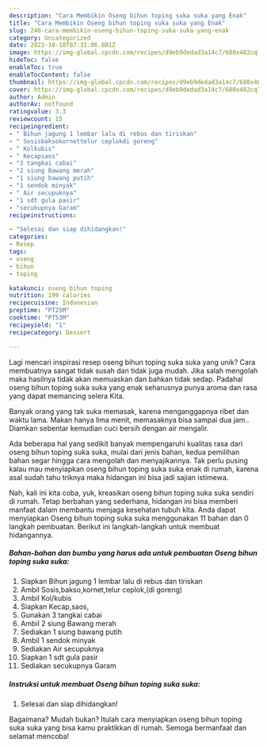 ```yaml
---
description: "Cara Membikin Oseng bihun toping suka suka yang Enak"
title: "Cara Membikin Oseng bihun toping suka suka yang Enak"
slug: 246-cara-membikin-oseng-bihun-toping-suka-suka-yang-enak
category: Uncategorized
date: 2022-10-18T07:31:06.801Z
image: https://img-global.cpcdn.com/recipes/d9eb9dedad3a14c7/680x482cq70/oseng-bihun-toping-suka-suka-foto-resep-utama.jpg
hideToc: false
enableToc: true
enableTocContent: false
thumbnail: https://img-global.cpcdn.com/recipes/d9eb9dedad3a14c7/680x482cq70/oseng-bihun-toping-suka-suka-foto-resep-utama.jpg
cover: https://img-global.cpcdn.com/recipes/d9eb9dedad3a14c7/680x482cq70/oseng-bihun-toping-suka-suka-foto-resep-utama.jpg
author: Admin
authorAv: notfound
ratingvalue: 3.3
reviewcount: 15
recipeingredient:
- " Bihun jagung 1 lembar lalu di rebus dan tiriskan"
- " Sosisbaksokornettelur ceplokdi goreng"
- " Kolkubis"
- " Kecapsaos"
- "3 tangkai cabai"
- "2 siung Bawang merah"
- "1 siung bawang putih"
- "1 sendok minyak"
- " Air secupuknya"
- "1 sdt gula pasir"
- "secukupnya Garam"
recipeinstructions:

- "Selesai dan siap dihidangkan!"
categories:
- Resep
tags:
- oseng
- bihun
- toping

katakunci: oseng bihun toping 
nutrition: 199 calories
recipecuisine: Indonesian
preptime: "PT25M"
cooktime: "PT53M"
recipeyield: "1"
recipecategory: Dessert

---
```





Lagi mencari inspirasi resep oseng bihun toping suka suka yang unik? Cara membuatnya sangat tidak susah dan tidak juga mudah. Jika salah mengolah maka hasilnya tidak akan memuaskan dan bahkan tidak sedap. Padahal oseng bihun toping suka suka yang enak seharusnya punya aroma dan rasa yang dapat memancing selera Kita.





Banyak orang yang tak suka memasak, karena menganggapnya ribet dan waktu lama. Makan hanya lima menit, memasaknya bisa sampai dua jam.. Diamkan sebentar kemudian cuci bersih dengan air mengalir.

Ada beberapa hal yang sedikit banyak mempengaruhi kualitas rasa dari oseng bihun toping suka suka, mulai dari jenis bahan, kedua pemilihan bahan segar hingga cara mengolah dan menyajikannya. Tak perlu pusing kalau mau menyiapkan oseng bihun toping suka suka enak di rumah, karena asal sudah tahu triknya maka hidangan ini bisa jadi sajian istimewa.






Nah, kali ini kita coba, yuk, kreasikan oseng bihun toping suka suka sendiri di rumah. Tetap berbahan yang sederhana, hidangan ini bisa memberi manfaat dalam membantu menjaga kesehatan tubuh kita. Anda dapat menyiapkan Oseng bihun toping suka suka menggunakan 11 bahan dan 0 langkah pembuatan. Berikut ini langkah-langkah untuk membuat hidangannya.

<!--inarticleads1-->

##### Bahan-bahan dan bumbu yang harus ada untuk pembuatan Oseng bihun toping suka suka:

1. Siapkan  Bihun jagung 1 lembar lalu di rebus dan tiriskan
1. Ambil  Sosis,bakso,kornet,telur ceplok,(di goreng)
1. Ambil  Kol/kubis
1. Siapkan  Kecap,saos,
1. Gunakan 3 tangkai cabai
1. Ambil 2 siung Bawang merah
1. Sediakan 1 siung bawang putih
1. Ambil 1 sendok minyak
1. Sediakan  Air secupuknya
1. Siapkan 1 sdt gula pasir
1. Sediakan secukupnya Garam




<!--inarticleads2-->

##### Instruksi untuk membuat Oseng bihun toping suka suka:


1. Selesai dan siap dihidangkan!



Bagaimana? Mudah bukan? Itulah cara menyiapkan oseng bihun toping suka suka yang bisa kamu praktikkan di rumah. Semoga bermanfaat dan selamat mencoba!
